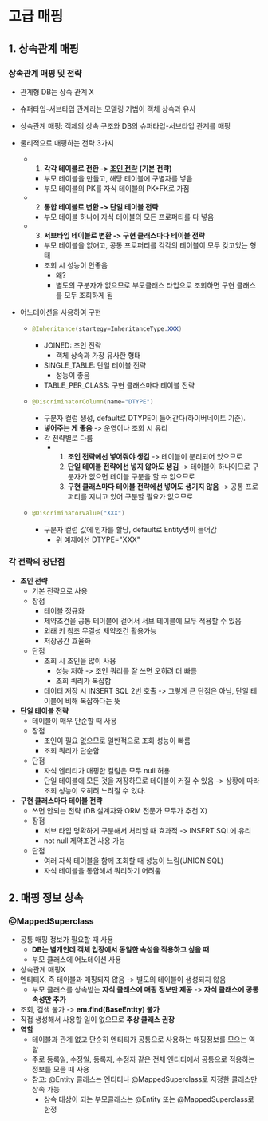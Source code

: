 # 고급 매핑



## 1. 상속관계 매핑

### 상속관계 매핑 및 전략

- 관계형 DB는 상속 관계 X

- 슈퍼타입-서브타입 관계라는 모델링 기법이 객체 상속과 유사

- 상속관계 매핑: 객체의 상속 구조와 DB의 슈퍼타입-서브타입 관계를 매핑

- 물리적으로 매핑하는 전략 3가지

  - 1) **각각 테이블로 전환 -> <u>조인 전략</u>** **(기본 전략)**

    - 부모 테이블을 만들고, 해당 테이블에 구별자를 넣음
    - 부모 테이블의 PK를 자식 테이블의 PK+FK로 가짐

  - 2. **통합 테이블로 변환 -> 단일 테이블 전략**

    - 부모 테이블 하나에 자식 테이블의 모든 프로퍼티를 다 넣음

  - 3. **서브타입 테이블로 변환 -> 구현 클래스마다 테이블 전략**

    - 부모 테이블을 없애고, 공통 프로퍼티를 각각의 테이블이 모두 갖고있는 형태
    - 조회 시 성능이 안좋음
      - 왜? 
      - 별도의 구분자가 없으므로 부모클래스 타입으로 조회하면 구현 클래스를 모두 조회하게 됨

- 어노테이션을 사용하여 구현

  - ```java
    @Inheritance(startegy=InheritanceType.XXX)
    ```

    - JOINED: 조인 전략
      - 객체 상속과 가장 유사한 형태
    - SINGLE_TABLE: 단일 테이블 전략
      - 성능이 좋음
    - TABLE_PER_CLASS: 구현 클래스마다 테이블 전략

  - ```java
    @DiscriminatorColumn(name="DTYPE")
    ```

    - 구분자 컬럼 생성, default로 DTYPE이 들어간다(하이버네이트 기준).
    - **넣어주는 게 좋음** -> 운영이나 조회 시 유리
    - 각 전략별로 다름
      - 1. **조인 전략에선 넣어줘야 생김** -> 테이블이 분리되어 있으므로
        2. **단일 테이블 전략에선 넣지 않아도 생김** -> 테이블이 하나이므로 구분자가 없으면 테이블 구분을 할 수 없으므로
        3. **구현 클래스마다 테이블 전략에선 넣어도 생기지 않음** -> 공통 프로퍼티를 지니고 있어 구분할 필요가 없으므로

  - ```java
    @DiscriminatorValue("XXX")
    ```

    - 구분자 컬럼 값에 인자를 할당, default로 Entity명이 들어감
      - 위 예제에선 DTYPE="XXX"



### 각 전략의 장단점

- **조인 전략**
  - 기본 전략으로 사용
  - 장점
    - 테이블 정규화
    - 제약조건을 공통 테이블에 걸어서 서브 테이블에 모두 적용할 수 있음
    - 외래 키 참조 무결성 제약조건 활용가능
    - 저장공간 효율화
  - 단점
    - 조회 시 조인을 많이 사용
      - 성능 저하 -> 조인 쿼리를 잘 쓰면 오히려 더 빠름
      - 조회 쿼리가 복잡함
    - 데이터 저장 시 INSERT SQL 2번 호출 -> 그렇게 큰 단점은 아님, 단일 테이블에 비해 복잡하다는 뜻
- **단일 테이블 전략**
  - 테이블이 매우 단순할 때 사용
  - 장점
    - 조인이 필요 없으므로 일반적으로 조회 성능이 빠름
    - 조회 쿼리가 단순함
  - 단점
    - 자식 엔티티가 매핑한 컬럼은 모두 null 허용
    - 단일 테이블에 모든 것을 저장하므로 테이블이 커질 수 있음 -> 상황에 따라 조회 성능이 오히려 느려질 수 있다.
- **구현 클래스마다 테이블 전략**
  - 쓰면 안되는 전략 (DB 설계자와 ORM 전문가 모두가 추천 X)
  - 장점
    - 서브 타입 명확하게 구분해서 처리할 때 효과적 -> INSERT SQL에 유리
    - not null 제약조건 사용 가능
  - 단점
    - 여러 자식 테이블을 함께 조회할 때 성능이 느림(UNION SQL)
    - 자식 테이블을 통합해서 쿼리하기 어려움



## 2. 매핑 정보 상속

### @MappedSuperclass

- 공통 매핑 정보가 필요할 때 사용
  - **DB는 별개인데 객체 입장에서 동일한 속성을 적용하고 싶을 때**
  - 부모 클래스에 어노테이션 사용
- 상속관계 매핑X
- 엔티티X, 즉 테이블과 매핑되지 않음 -> 별도의 테이블이 생성되지 않음
  - 부모 클래스를 상속받는 **자식 클래스에 매핑 정보만 제공** -> **자식 클래스에 공통속성만 추가**
- 조회, 검색 불가 -> **em.find(BaseEntity) 불가**
- 직접 생성해서 사용할 일이 없으므로 **추상 클래스 권장**
- **역할**
  - 테이블과 관계 없고 단순히 엔티티가 공통으로 사용하는 매핑정보를 모으는 역할
  - 주로 등록일, 수정일, 등록자, 수정자 같은 전체 엔티티에서 공통으로 적용하는 정보를 모을 때 사용
  - 참고: @Entity 클래스는 엔티티나 @MappedSuperclass로 지정한 클래스만 상속 가능
    - 상속 대상이 되는 부모클래스는 @Entity 또는 @MappedSuperclass로 한정